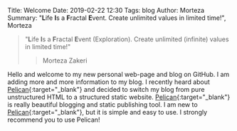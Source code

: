 Title: Welcome
Date: 2019-02-22 12:30
Tags: blog
Author: Morteza
Summary: "**L**ife **I**s a **F**ractal **E**vent. Create unlimited values in limited time!", Morteza



>"**L**ife **I**s a **F**ractal **E**vent (Exploration). Create unlimited (infinite) values in limited time!"
>>Morteza Zakeri


Hello and welcome to my new personal web-page and blog on GitHub. I am adding more and more information to my blog. I recently heard about [Pelican](http://docs.getpelican.com){:target="_blank"} and decided to switch my blog from pure unstructured HTML to a structured static website. [Pelican](http://docs.getpelican.com){:target="_blank"} is really beautiful blogging and static publishing tool. 
I am new to [Pelican](http://docs.getpelican.com){:target="_blank"}, but it is simple and easy to use. I strongly recommend you to use Pelican! 
 